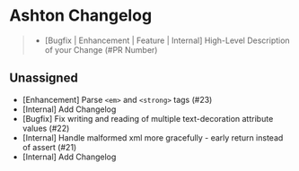 # Ashton Changelog

> - [Bugfix | Enhancement | Feature | Internal] High-Level Description of your Change (#PR Number)

## Unassigned
- [Enhancement] Parse `<em>` and `<strong>` tags (#23)
- [Internal] Add Changelog
- [Bugfix] Fix writing and reading of multiple text-decoration attribute values (#22)
- [Internal] Handle malformed xml more gracefully - early return instead of assert (#21)
- [Internal] Add Changelog
